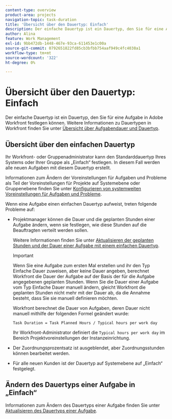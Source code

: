 ```yaml
---
content-type: overview
product-area: projects
navigation-topic: task-duration
title: 'Übersicht über den Dauertyp: Einfach'
description: Der einfache Dauertyp ist ein Dauertyp, den Sie für eine Aufgabe in Adobe Workfront festlegen können.
author: Alina
feature: Work Management
exl-id: 9bb472db-1448-467e-93ca-611453e1c00a
source-git-commit: 0792651822fd85cb3bfbb754aaf949c4fc4038a1
workflow-type: tm+mt
source-wordcount: '322'
ht-degree: 0%

---
```


# Übersicht über den Dauertyp: Einfach

<!-- Audited: 5/2025 -->

Der einfache Dauertyp ist ein Dauertyp, den Sie für eine Aufgabe in Adobe Workfront festlegen können. Weitere Informationen zu Dauertypen in Workfront finden Sie unter [Übersicht über Aufgabendauer und Dauertyp](../../../manage-work/tasks/taskdurtn/task-duration-and-duration-type.md).

## Übersicht über den einfachen Dauertyp

Ihr Workfront- oder Gruppenadministrator kann den Standarddauertyp Ihres Systems oder Ihrer Gruppe als „Einfach“ festlegen. In diesem Fall werden alle neuen Aufgaben mit diesem Dauertyp erstellt.

Informationen zum Ändern der Voreinstellungen für Aufgaben und Probleme als Teil der Voreinstellungen für Projekte auf Systemebene oder Gruppenebene finden Sie unter [Konfigurieren von systemweiten Voreinstellungen für Aufgaben und Probleme](../../../administration-and-setup/set-up-workfront/configure-system-defaults/set-task-issue-preferences.md).

Wenn eine Aufgabe einen einfachen Dauertyp aufweist, treten folgende Probleme auf:

* Projektmanager können die Dauer und die geplanten Stunden einer Aufgabe ändern, wenn sie festlegen, wie diese Stunden auf die Beauftragten verteilt werden sollen.

  Weitere Informationen finden Sie unter [Aktualisieren der geplanten Stunden und der Dauer einer Aufgabe mit einem einfachen Dauertyp](../../../manage-work/tasks/taskdurtn/update-planned-hours-duration-for-simple-duration-task.md).

  >[!IMPORTANT]
  >
  >Wenn Sie eine Aufgabe zum ersten Mal erstellen und ihr den Typ Einfache Dauer zuweisen, aber keine Dauer angeben, berechnet Workfront die Dauer der Aufgabe auf der Basis der für die Aufgabe angegebenen geplanten Stunden. Wenn Sie die Dauer einer Aufgabe vom Typ Einfache Dauer manuell ändern, gleicht Workfront die geplanten Stunden nicht mehr mit der Dauer ab, da die Annahme besteht, dass Sie sie manuell definieren möchten.
  >
  >Workfront berechnet die Dauer von Aufgaben, deren Dauer nicht manuell mithilfe der folgenden Formel geändert wurde:
  >
  > `Task Duration = Task Planned Hours / Typical hours per work day`
  >
  >Ihr Workfront-Administrator definiert die `Typical hours per work day` im Bereich Projektvoreinstellungen der Instanzeinrichtung.

* Der Zuordnungsprozentsatz ist ausgeblendet, aber Zuordnungsstunden können bearbeitet werden.
* Für alle neuen Kunden ist der Dauertyp auf Systemebene auf „Einfach“ festgelegt.

## Ändern des Dauertyps einer Aufgabe in „Einfach“

Informationen zum Ändern des Dauertyps einer Aufgabe finden Sie unter [Aktualisieren des Dauertyps einer Aufgabe](../../../manage-work/tasks/taskdurtn/update-duration-type-of-task.md).

<!--
<p data-mc-conditions="QuicksilverOrClassic.Draft mode">(NOTE: replaced with new article linked above)</p>
-->

<!--
<ol data-mc-conditions="QuicksilverOrClassic.Draft mode">
<li value="1">Go to a task for which you want to change the Duration Type.</li>
<li value="2"> <p data-mc-conditions="QuicksilverOrClassic.Quicksilver">Click <strong>Task Details</strong> in the left panel, then in the Overview area double click <strong>Duration Type</strong>. </p> </li>
<li value="3"> <p>Select <strong>Simple</strong> from the drop-down menu.</p> </li>
<li value="4">Click <strong>Save</strong> <strong>Changes</strong><strong>.</strong></li>
</ol>
-->
